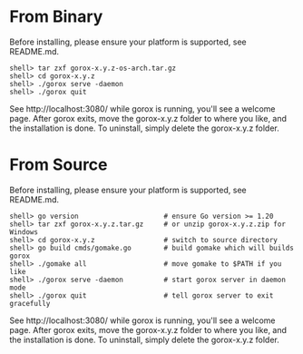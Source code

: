 From Binary
===========

  Before installing, please ensure your platform is supported, see README.md.

    shell> tar zxf gorox-x.y.z-os-arch.tar.gz
    shell> cd gorox-x.y.z
    shell> ./gorox serve -daemon
    shell> ./gorox quit

  See http://localhost:3080/ while gorox is running, you'll see a welcome page.
  After gorox exits, move the gorox-x.y.z folder to where you like, and the
  installation is done. To uninstall, simply delete the gorox-x.y.z folder.

From Source
===========

  Before installing, please ensure your platform is supported, see README.md.

    shell> go version                     # ensure Go version >= 1.20
    shell> tar zxf gorox-x.y.z.tar.gz     # or unzip gorox-x.y.z.zip for Windows
    shell> cd gorox-x.y.z                 # switch to source directory
    shell> go build cmds/gomake.go        # build gomake which will builds gorox
    shell> ./gomake all                   # move gomake to $PATH if you like
    shell> ./gorox serve -daemon          # start gorox server in daemon mode
    shell> ./gorox quit                   # tell gorox server to exit gracefully

  See http://localhost:3080/ while gorox is running, you'll see a welcome page.
  After gorox exits, move the gorox-x.y.z folder to where you like, and the
  installation is done. To uninstall, simply delete the gorox-x.y.z folder.
